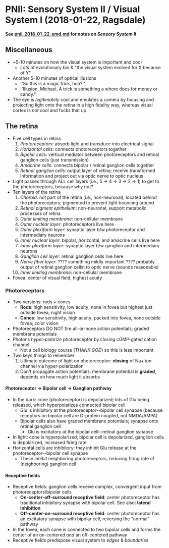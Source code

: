 # PNII: Sensory System II / **Visual System I** (2018-01-22, Ragsdale)
**See [pnii_2018_01_22_emd.md](pnii_2018_01_22_emd.md) for notes on _Sensory System II_**

## Miscellaneous
* ~5-10 minutes on how the visual system is important and cool
    * *Lots* of evolutionary bio & "the visual system evolved for X because of Y"
* Another 5-10 minutes of optical illusions
    * ''So this is a magic trick, huh?''
    * ''Illusion, Michael. A trick is something a whore does for money or candy.''
* The eye is *legitimately* cool and emulates a camera by focusing and projecting light onto the retina in a high fidelity way, whereas visual cortex is *not* cool and fucks that up

## The retina
* Five cell types in retina
    1. *Photoreceptors*: absorb light and transduce into electrical signal
    2. *Horizontal cells*: connects photoreceptors together
    3. *Bipolar cells*: vertical mediator between photoreceptors and retinal ganglion cells (just transmission)
    4. *Amacrine cells*: connects bipolar / retinal ganglion cells together
    5. *Retinal ganglion cells*: output layer of retina; receive transformed information and project out via optic nerve to optic nucleus
* Light passes through ALL cell layers (i.e., 5 &rarr; 4 &rarr; 3 &rarr; 2 &rarr; 1) to get to the photoreceptors, because why not?
* Ten layers of the retina
    1. *Choroid*: not part of the retina (i.e., non-neuronal), located behind the photoreceptors; pigmented to prevent light bouncing around
    2. *Retinal pigment epithelium*: non-neuronal, support metabolic processes of retina
    3. *Outer limiting membrane*: non-cellular membrane
    4. *Outer nuclear layer*: photoreceptors live here
    5. *Outer plexiform layer*: synaptic layer b/w photoreceptor and intermediary neurons
    6. *Inner nuclear layer*: bipolar, horizontal, and amacrine cells live here
    7. *Inner plexiform layer*: synaptic layer b/w ganglion and intermediary neurons
    8. *Ganglion cell layer*: retinal ganglion cells live here
    9. *Nerve fiber layer*: ???? something mildly important ???? probably output of retinal ganglion cellst to optic nerve (sounds reasonable)
    10. *Inner limiting membrane*: non-cellular membrane
* Fovea: center of visual field, highest acuity

### Photoreceptors
* Two versions: rods + cones
    * **Rods**: high sensitivity, low acuity; none in fovea but highest just outside fovea; night vision
    * **Cones**: low sensitivity, high acuity; packed into fovea, none outside fovea; color vision
* Photoreceptors DO NOT fire all-or-none action potentials; graded membrane potentials
* Photons *hyper-polarize* photoreceptor by closing cGMP-gated cation channel
    * Not a cell biology course (*THANK GOD*) so this is less important
* Two keys things to remember
    1. Ultimate outcome of light on photoreceptor: **closing** of Na+ ion channel via hyper-polarization
    2. Don't propagate action potentials: membrane potential is **graded**, depends on how much light it absorbs

#### Photoreceptor &rarr; Bipolar cell &rarr; Ganglion pathway
* In the dark: cone (photoreceptor) is depolarized; lots of Glu being released, which hyperpolarizes connected bipolar cell
    * Glu is inhibitory at the photoreceptor--bipolar cell synapse (because receptors on bipolar cell are G-protein coupled, not NMDA/AMPA)
    * Bipolar cells also have graded membrane potentials; synapse onto retinal ganglion cell
        * Glu is excitatory at the bipolar cell--retinal ganglion synapse
* In light: cone is hyperpolarized, bipolar cell is depolarized, ganglion cells is depolarized, increased firing rate
* Horizontal cells are inhibitory: they inhibit Glu release at the photoreceptor--bipolar cell synapse
    * These *inhibit* neighboring photoreceptors, reducing firing rate of (neighboring) ganglion cell

#### Receptive fields
* Receptive fields: ganglion cells receive complex, convergent input from photoreceptors/bipolar cells
    * **On-center-off-surround receptive field**: center photoreceptor has traditional inhibitory synapse with bipolar cell. See also: **lateral inhibition**
    * **Off-center-on-surround receptive field**: center photoreceptor has an excitatory synapse with bipolar cell, reversing the "normal" pathway
* In the fovea, each cone is connected to two bipolar cells and forms the center of an on-centered *and* an off-centered pathway
* Receptive fields predispose visual system to *edges* & *boundaries*
